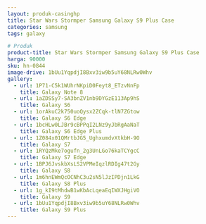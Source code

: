 ```yaml
---
layout: produk-casinghp
title: Star Wars Stormper Samsung Galaxy S9 Plus Case
categories: samsung
tags: galaxy

# Produk
product-title: Star Wars Stormper Samsung Galaxy S9 Plus Case
harga: 90000
sku: hn-0844
image-drive: 1bUu1YqpdjI8Bxv3iw9b5uY68NLRw0Whv
gallery:
  - url: 1P71-C5k1WUhrNKpiD0Feyt8_ETzvNnFp
    title: Galaxy Note 8
  - url: 1aZDSSy7-SA3bnZV1nb9DYGzE113Ap9hS
    title: Galaxy S6
  - url: 1orAkuC2k750uoQysx2ZCqk-tlN7ZGtow
    title: Galaxy S6 Edge
  - url: 1bcHLw0LJBr9cBPPqI2LNz9yJbRgAaNaT
    title: Galaxy S6 Edge Plus
  - url: 1Z084x01QMrtbJG5_UghxumdvXtkbH-9O
    title: Galaxy S7
  - url: 1RYQzMke7ogufn_2g3UnLGo76kaTCYgcC
    title: Galaxy S7 Edge
  - url: 1BPJ6JvskbXsLS2VPMeIqzlRDIg47t2Gy
    title: Galaxy S8
  - url: 1m6hnEWmQcOCNhC3u2sN5lJzIPDjn1LkG
    title: Galaxy S8 Plus
  - url: 1g_kI9tMhdwB1wKbAcLqeaEqIWXJHgiVO
    title: Galaxy S9
  - url: 1bUu1YqpdjI8Bxv3iw9b5uY68NLRw0Whv
    title: Galaxy S9 Plus
---
```

